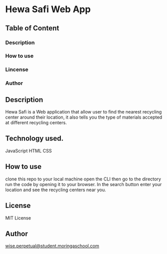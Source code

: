 
# Hewa Safi Web App


##  Table of Content

### Description
### How to use
### Lincense
### Author

## Description
 Hewa Safi is a Web application that allow user to  find the nearest recycling center around their location, it also tells you the type of materials accepted at different recycling centers.

## Technology used.
JavaScript HTML CSS

## How to use
clone this repo to your local machine 
open the CLI then go to the directory run the code by opening it to your browser.
In the search button enter your location and see the recycling centers near you.

## License
MIT License

## Author
wise.perpetual@student.moringaschool.com